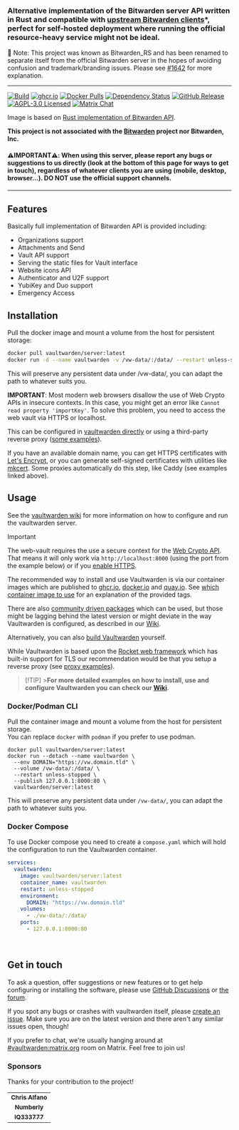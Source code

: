 ### Alternative implementation of the Bitwarden server API written in Rust and compatible with [upstream Bitwarden clients](https://bitwarden.com/download/)\*, perfect for self-hosted deployment where running the official resource-heavy service might not be ideal.

📢 Note: This project was known as Bitwarden_RS and has been renamed to separate itself from the official Bitwarden server in the hopes of avoiding confusion and trademark/branding issues. Please see [#1642](https://github.com/dani-garcia/vaultwarden/discussions/1642) for more explanation.

---

[![Build](https://github.com/empowerists/vaultwarden/actions/workflows/build.yml/badge.svg)](https://github.com/empowerists/vaultwarden/actions/workflows/build.yml)
[![ghcr.io](https://img.shields.io/badge/ghcr.io-download-blue)](https://github.com/empowerists/vaultwarden/pkgs/container/vaultwarden)
[![Docker Pulls](https://img.shields.io/docker/pulls/empowerists/bitwarden.svg)](https://hub.docker.com/r/empowerists/bitwarden)
[![Dependency Status](https://deps.rs/repo/github/empowerists/vaultwarden/status.svg)](https://deps.rs/repo/github/empowerists/vaultwarden)
[![GitHub Release](https://img.shields.io/github/release/empowerists/vaultwarden.svg)](https://github.com/empowerists/vaultwarden/releases/latest)
[![AGPL-3.0 Licensed](https://img.shields.io/github/license/empowerists/vaultwarden.svg)](https://github.com/empowerists/vaultwarden/blob/main/LICENSE.txt)
[![Matrix Chat](https://img.shields.io/matrix/vaultwarden:matrix.org.svg?logo=matrix)](https://matrix.to/#/#vaultwarden:matrix.org)

Image is based on [Rust implementation of Bitwarden API](https://github.com/dani-garcia/vaultwarden).

**This project is not associated with the [Bitwarden](https://bitwarden.com/) project nor Bitwarden, Inc.**

#### ⚠️**IMPORTANT**⚠️: When using this server, please report any bugs or suggestions to us directly (look at the bottom of this page for ways to get in touch), regardless of whatever clients you are using (mobile, desktop, browser...). DO NOT use the official support channels.

---

## Features

Basically full implementation of Bitwarden API is provided including:

- Organizations support
- Attachments and Send
- Vault API support
- Serving the static files for Vault interface
- Website icons API
- Authenticator and U2F support
- YubiKey and Duo support
- Emergency Access

## Installation

Pull the docker image and mount a volume from the host for persistent storage:

```sh
docker pull vaultwarden/server:latest
docker run -d --name vaultwarden -v /vw-data/:/data/ --restart unless-stopped -p 80:80 vaultwarden/server:latest
```

This will preserve any persistent data under /vw-data/, you can adapt the path to whatever suits you.

**IMPORTANT**: Most modern web browsers disallow the use of Web Crypto APIs in insecure contexts. In this case, you might get an error like `Cannot read property 'importKey'`. To solve this problem, you need to access the web vault via HTTPS or localhost.

This can be configured in [vaultwarden directly](https://github.com/dani-garcia/vaultwarden/wiki/Enabling-HTTPS) or using a third-party reverse proxy ([some examples](https://github.com/dani-garcia/vaultwarden/wiki/Proxy-examples)).

If you have an available domain name, you can get HTTPS certificates with [Let's Encrypt](https://letsencrypt.org/), or you can generate self-signed certificates with utilities like [mkcert](https://github.com/FiloSottile/mkcert). Some proxies automatically do this step, like Caddy (see examples linked above).

## Usage

See the [vaultwarden wiki](https://github.com/dani-garcia/vaultwarden/wiki) for more information on how to configure and run the vaultwarden server.

> [!IMPORTANT]
> The web-vault requires the use a secure context for the [Web Crypto API](https://developer.mozilla.org/en-US/docs/Web/API/Web_Crypto_API).
> That means it will only work via `http://localhost:8000` (using the port from the example below) or if you [enable HTTPS](https://github.com/dani-garcia/vaultwarden/wiki/Enabling-HTTPS).

The recommended way to install and use Vaultwarden is via our container images which are published to [ghcr.io](https://github.com/dani-garcia/vaultwarden/pkgs/container/vaultwarden), [docker.io](https://hub.docker.com/r/vaultwarden/server) and [quay.io](https://quay.io/repository/vaultwarden/server).
See [which container image to use](https://github.com/dani-garcia/vaultwarden/wiki/Which-container-image-to-use) for an explanation of the provided tags.

There are also [community driven packages](https://github.com/dani-garcia/vaultwarden/wiki/Third-party-packages) which can be used, but those might be lagging behind the latest version or might deviate in the way Vaultwarden is configured, as described in our [Wiki](https://github.com/dani-garcia/vaultwarden/wiki).

Alternatively, you can also [build Vaultwarden](https://github.com/dani-garcia/vaultwarden/wiki/Building-binary) yourself.

While Vaultwarden is based upon the [Rocket web framework](https://rocket.rs) which has built-in support for TLS our recommendation would be that you setup a reverse proxy (see [proxy examples](https://github.com/dani-garcia/vaultwarden/wiki/Proxy-examples)).

> [!TIP] >**For more detailed examples on how to install, use and configure Vaultwarden you can check our [Wiki](https://github.com/dani-garcia/vaultwarden/wiki).**

### Docker/Podman CLI

Pull the container image and mount a volume from the host for persistent storage.<br>
You can replace `docker` with `podman` if you prefer to use podman.

```shell
docker pull vaultwarden/server:latest
docker run --detach --name vaultwarden \
  --env DOMAIN="https://vw.domain.tld" \
  --volume /vw-data/:/data/ \
  --restart unless-stopped \
  --publish 127.0.0.1:8000:80 \
  vaultwarden/server:latest
```

This will preserve any persistent data under `/vw-data/`, you can adapt the path to whatever suits you.

### Docker Compose

To use Docker compose you need to create a `compose.yaml` which will hold the configuration to run the Vaultwarden container.

```yaml
services:
  vaultwarden:
    image: vaultwarden/server:latest
    container_name: vaultwarden
    restart: unless-stopped
    environment:
      DOMAIN: "https://vw.domain.tld"
    volumes:
      - ./vw-data/:/data/
    ports:
      - 127.0.0.1:8000:80
```

<br>

## Get in touch

To ask a question, offer suggestions or new features or to get help configuring or installing the software, please use [GitHub Discussions](https://github.com/dani-garcia/vaultwarden/discussions) or [the forum](https://vaultwarden.discourse.group/).

If you spot any bugs or crashes with vaultwarden itself, please [create an issue](https://github.com/dani-garcia/vaultwarden/issues/). Make sure you are on the latest version and there aren't any similar issues open, though!

If you prefer to chat, we're usually hanging around at [#vaultwarden:matrix.org](https://matrix.to/#/#vaultwarden:matrix.org) room on Matrix. Feel free to join us!

### Sponsors

Thanks for your contribution to the project!

<!--
<table>
  <tr>
    <td align="center">
      <a href="https://github.com/username">
        <img src="https://avatars.githubusercontent.com/u/725423?s=75&v=4" width="75px;" alt="username"/>
        <br />
        <sub><b>username</b></sub>
      </a>
  </td>
  </tr>
</table>

<br/>
-->

<table>
  <tr>
    <td align="center">
       <a href="https://github.com/themightychris" style="width: 75px">
        <sub><b>Chris Alfano</b></sub>
      </a>
    </td>
  </tr>
  <tr>
    <td align="center">
      <a href="https://github.com/numberly" style="width: 75px">
        <sub><b>Numberly</b></sub>
      </a>
    </td>
  </tr>
  <tr>
    <td align="center">
      <a href="https://github.com/IQ333777" style="width: 75px">
        <sub><b>IQ333777</b></sub>
      </a>
    </td>
  </tr>
</table>

